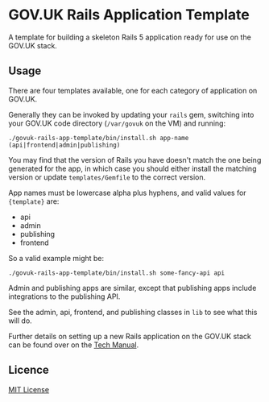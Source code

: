 # GOV.UK Rails Application Template

A template for building a skeleton Rails 5 application ready for use on the
GOV.UK stack.

## Usage

There are four templates available, one for each category of application on GOV.UK.

Generally they can be invoked by updating your `rails` gem, switching into your
GOV.UK code directory (`/var/govuk` on the VM) and running:

```shell
./govuk-rails-app-template/bin/install.sh app-name (api|frontend|admin|publishing)
```

You may find that the version of Rails you have doesn't match the one being generated for the app,
in which case you should either install the matching version or update `templates/Gemfile`
to the correct version.

App names must be lowercase alpha plus hyphens, and valid values for `{template}` are:
- api
- admin
- publishing
- frontend

So a valid example might be:

```shell
./govuk-rails-app-template/bin/install.sh some-fancy-api api
```

Admin and publishing apps are similar, except that publishing apps include integrations
to the publishing API.

See the admin, api, frontend, and publishing classes in `lib` to see what this
will do.

Further details on setting up a new Rails application on the GOV.UK stack can be
found over on the [Tech Manual](https://docs.publishing.service.gov.uk/manual/setting-up-new-rails-app.html).

## Licence

[MIT License](LICENSE)
